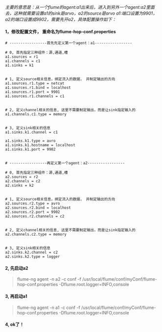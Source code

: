 

*主要的意思是：从一个flume的agent:a1出来后，进入到另外一个agent:a2里面去，这种就需要设置a1的sink是arvo，a2的source是arvo*
*a1:端口设置为9901，a2的端口设置成9902，需要先开a2，具体配置操作如下：*

#### 1，修改配置文件， 重命名为flume-hop-conf.properties
  ```shell
  # -----------------首先先定义第一个agent：a1-----------------
  
  # 0, 首先指定三种组件：源,通道,槽
  a1.sources = r1
  a1.channels = c1
  a1.sinks = k1
  
  
  # 1, 定义source相关信息，绑定流入的数据， 并制定输出的方向
  a1.sources.r1.type = netcat
  a1.sources.r1.bind = localhost
  a1.sources.r1.port = 9901
  a1.sources.r1.channels = c1
  
  
  # 2, 定义channel相关的信息, 这里不需要制定输出，而是让sink指定输入的
  a1.channels.c1.type = memory
  
  
  # 3, 定义sink相关的信息
  a1.sinks.k1.channel = c1
  
  a1.sinks.k1.type = avro
  a1.sinks.k1.hostname = localhost
  a1.sinks.k1.port = 9902
  
  
  # -----------------再定义第一个agent：a2-----------------
  
  # 0, 首先指定三种组件：源,通道,槽
  a2.sources = r2
  a2.channels = c2
  a2.sinks = k2
  
  
  # 1, 定义source相关信息，绑定流入的数据， 并制定输出的方向
  a2.sources.r2.type = avro
  a2.sources.r2.bind = localhost
  a2.sources.r2.port = 9902
  a2.sources.r2.channels = c2

  
  # 2, 定义channel相关的信息, 这里不需要制定输出，而是让sink指定输入的
  a2.channels.c2.type = memory
  
  
  # 3, 定义sink相关的信息
  a2.sinks.k2.channel = c2
  a2.sinks.k2.type = logger
  ```

#### 2, 先启动a2
  > flume-ng agent -n a2 -c conf -f /usr/local/flume/conf/myConf/flume-hop-conf.properties -Dflume.root.logger=INFO,console



#### 3, 再启动a1
  > flume-ng agent -n a1 -c conf -f /usr/local/flume/conf/myConf/flume-hop-conf.properties -Dflume.root.logger=INFO,console

#### 4, ok了！

